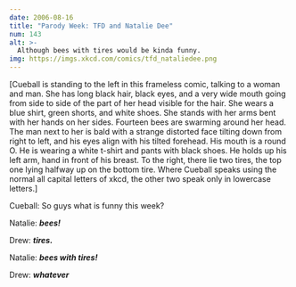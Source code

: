 ```yaml
---
date: 2006-08-16
title: "Parody Week: TFD and Natalie Dee"
num: 143
alt: >-
  Although bees with tires would be kinda funny.
img: https://imgs.xkcd.com/comics/tfd_nataliedee.png
---
```

[Cueball is standing to the left in this frameless comic, talking to a woman and man. She has long black hair, black eyes, and a very wide mouth going from side to side of the part of her head visible for the hair. She wears a blue shirt, green shorts, and white shoes. She stands with her arms bent with her hands on her sides. Fourteen bees are swarming around her head. The man next to her is bald with a strange distorted face tilting down from right to left, and his eyes align with his tilted forehead. His mouth is a round O. He is wearing a white t-shirt and pants with black shoes. He holds up his left arm, hand in front of his breast. To the right, there lie two tires, the top one lying halfway up on the bottom tire. Where Cueball speaks using the normal all capital letters of xkcd, the other two speak only in lowercase letters.]

Cueball: So guys what is funny this week?

Natalie: ***bees!***

Drew: ***tires.***

Natalie: ***bees with tires!***

Drew: ***whatever***